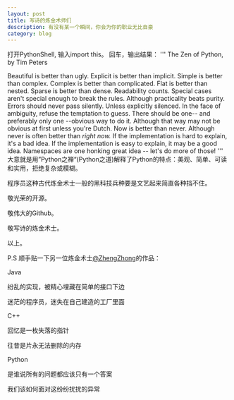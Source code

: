 ```yaml
---
layout: post
title: 写诗的炼金术师们
description: 有没有某一个瞬间，你会为你的职业无比自豪
category: blog
---
```


打开PythonShell, 输入import this。 回车，输出结果：
'''
The Zen of Python, by Tim Peters

Beautiful is better than ugly.
Explicit is better than implicit.
Simple is better than complex.
Complex is better than complicated.
Flat is better than nested.
Sparse is better than dense.
Readability counts.
Special cases aren't special enough to break the rules.
Although practicality beats purity.
Errors should never pass silently.
Unless explicitly silenced.
In the face of ambiguity, refuse the temptation to guess.
There should be one-- and preferably only one --obvious way to do it.
Although that way may not be obvious at first unless you're Dutch.
Now is better than never.
Although never is often better than *right now.*
If the implementation is hard to explain, it's a bad idea.
If the implementation is easy to explain, it may be a good idea.
Namespaces are one honking great idea -- let's do more of those!
'''
大意就是用”Python之禅“(Python之道)解释了Python的特点：美观、简单、可读和实用，拒绝复杂或模糊。

程序员这种古代炼金术士一般的黑科技兵种要是文艺起来简直各种挡不住。

敬光荣的开源。

敬伟大的Github。

敬写诗的炼金术士。

以上。

P.S 顺手贴一下另一位炼金术士[@ZhengZhong](http://www.zhengzhong.net/blog/2014/04/18/poems-about-programming/)的作品：

Java

纷乱的实现，被精心埋藏在简单的接口下边

迷茫的程序员，迷失在自己建造的工厂里面

C++

回忆是一枚失落的指针

往昔是片永无法删除的内存

Python

是谁说所有的问题都应该只有一个答案

我们该如何面对这纷纷扰扰的异常